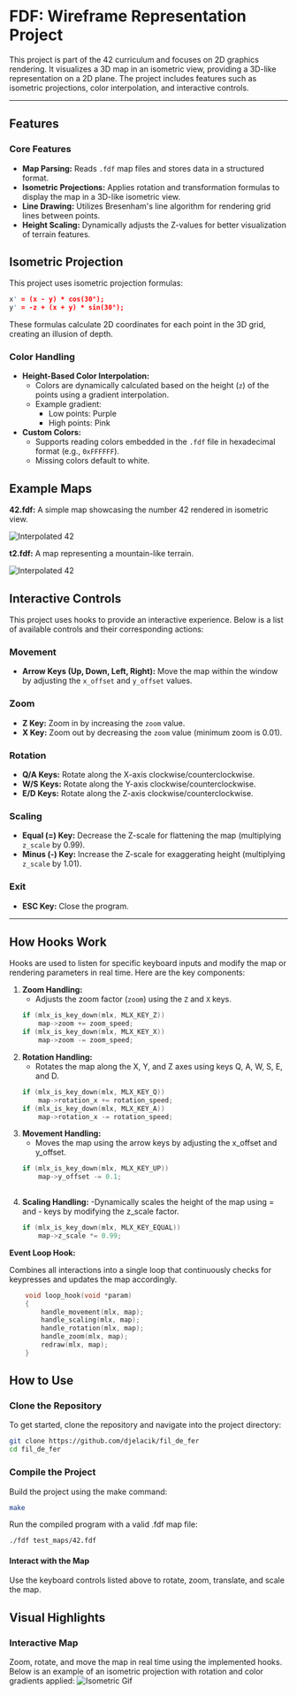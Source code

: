 
# FDF: Wireframe Representation Project

This project is part of the 42 curriculum and focuses on 2D graphics rendering. It visualizes a 3D map in an isometric view, providing a 3D-like representation on a 2D plane. The project includes features such as isometric projections, color interpolation, and interactive controls.

---

## Features

### Core Features
- **Map Parsing:** Reads `.fdf` map files and stores data in a structured format.
- **Isometric Projections:** Applies rotation and transformation formulas to display the map in a 3D-like isometric view.
- **Line Drawing:** Utilizes Bresenham's line algorithm for rendering grid lines between points.
- **Height Scaling:** Dynamically adjusts the Z-values for better visualization of terrain features.

## Isometric Projection
This project uses isometric projection formulas:
```c
x' = (x - y) * cos(30°);
y' = -z + (x + y) * sin(30°);
```
These formulas calculate 2D coordinates for each point in the 3D grid, creating an illusion of depth.

### Color Handling
- **Height-Based Color Interpolation:**
  - Colors are dynamically calculated based on the height (`z`) of the points using a gradient interpolation.
  - Example gradient:
    - Low points: Purple
    - High points: Pink
- **Custom Colors:**
  - Supports reading colors embedded in the `.fdf` file in hexadecimal format (e.g., `0xFFFFFF`).
  - Missing colors default to white.


## Example Maps
**42.fdf:** A simple map showcasing the number 42 rendered in isometric view.

![Interpolated 42](imgs/42.png)

**t2.fdf:** A map representing a mountain-like terrain.

![Interpolated 42](imgs/t2.png)

## Interactive Controls

This project uses hooks to provide an interactive experience. Below is a list of available controls and their corresponding actions:

### Movement
- **Arrow Keys (Up, Down, Left, Right):** Move the map within the window by adjusting the `x_offset` and `y_offset` values.

### Zoom
- **Z Key:** Zoom in by increasing the `zoom` value.
- **X Key:** Zoom out by decreasing the `zoom` value (minimum zoom is 0.01).

### Rotation
- **Q/A Keys:** Rotate along the X-axis clockwise/counterclockwise.
- **W/S Keys:** Rotate along the Y-axis clockwise/counterclockwise.
- **E/D Keys:** Rotate along the Z-axis clockwise/counterclockwise.

### Scaling
- **Equal (=) Key:** Decrease the Z-scale for flattening the map (multiplying `z_scale` by 0.99).
- **Minus (-) Key:** Increase the Z-scale for exaggerating height (multiplying `z_scale` by 1.01).

### Exit
- **ESC Key:** Close the program.

---

## How Hooks Work

Hooks are used to listen for specific keyboard inputs and modify the map or rendering parameters in real time. Here are the key components:

1. **Zoom Handling:**
   - Adjusts the zoom factor (`zoom`) using the `Z` and `X` keys.
   ```c
   if (mlx_is_key_down(mlx, MLX_KEY_Z))
       map->zoom += zoom_speed;
   if (mlx_is_key_down(mlx, MLX_KEY_X))
       map->zoom -= zoom_speed;

2. **Rotation Handling:**
    - Rotates the map along the X, Y, and Z axes using keys Q, A, W, S, E, and D.
    ```c
    if (mlx_is_key_down(mlx, MLX_KEY_Q))
        map->rotation_x += rotation_speed;
    if (mlx_is_key_down(mlx, MLX_KEY_A))
        map->rotation_x -= rotation_speed;

3. **Movement Handling:**
    - Moves the map using the arrow keys by adjusting the x_offset and y_offset.
    ```c
    if (mlx_is_key_down(mlx, MLX_KEY_UP))
        map->y_offset -= 0.1;
        
4. **Scaling Handling:**
    -Dynamically scales the height of the map using = and - keys by modifying the z_scale factor.
    ```c
    if (mlx_is_key_down(mlx, MLX_KEY_EQUAL))
        map->z_scale *= 0.99;

**Event Loop Hook:**

Combines all interactions into a single loop that continuously checks for keypresses and updates the map accordingly.
```c
    void loop_hook(void *param)
    {
        handle_movement(mlx, map);
        handle_scaling(mlx, map);
        handle_rotation(mlx, map);
        handle_zoom(mlx, map);
        redraw(mlx, map);
    }
```
## How to Use

### Clone the Repository
To get started, clone the repository and navigate into the project directory:
```bash
git clone https://github.com/djelacik/fil_de_fer
cd fil_de_fer
```

### Compile the Project
Build the project using the make command:

```bash
make
```
Run the compiled program with a valid .fdf map file:

```bash
./fdf test_maps/42.fdf
```
#### Interact with the Map
Use the keyboard controls listed above to rotate, zoom, translate, and scale the map.

## Visual Highlights

### Interactive Map
Zoom, rotate, and move the map in real time using the implemented hooks. Below is an example of an isometric projection with rotation and color gradients applied:
![Isometric Gif](imgs/42.gif)




